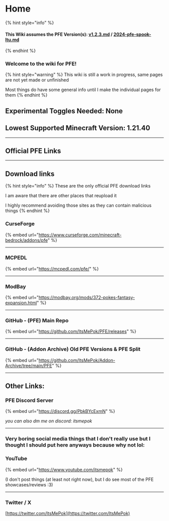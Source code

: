 # Home

{% hint style="info" %}
#### This Wiki assumes the PFE Version(s): [v1.2.3.md](changelog-history/full-releases/v1.2.3.md "mention") / [2024-pfe-spook-ltu.md](changelog-history/holiday-and-event-updates/2024-pfe-spook-ltu.md "mention")
{% endhint %}

### Welcome to the wiki for PFE!

{% hint style="warning" %}
This wiki is still a work in progress, same pages are not yet made or unfinished



Most things do have some general info until I make the individual pages for them
{% endhint %}

## Experimental Toggles Needed: None

## Lowest Supported Minecraft Version: 1.21.40

***



## Official PFE Links

***

## Download links

{% hint style="info" %}
These are the only official PFE download links

I am aware that there are other places that reupload it

I highly recommend avoiding those sites as they can contain malicious things
{% endhint %}

### CurseForge

{% embed url="https://www.curseforge.com/minecraft-bedrock/addons/pfe" %}

***

### MCPEDL

{% embed url="https://mcpedl.com/pfe/" %}

***

### ModBay

{% embed url="https://modbay.org/mods/372-pokes-fantasy-expansion.html" %}

***

### **GitHub - (PFE) Main Repo**

{% embed url="https://github.com/ItsMePok/PFE/releases" %}

***

### GitHub - (Addon Archive) Old PFE Versions & PFE Split

{% embed url="https://github.com/ItsMePok/Addon-Archive/tree/main/PFE" %}

***

## Other Links:



### PFE Discord Server

{% embed url="https://discord.gg/PbkBYcExmN" %}

_you can also dm me on discord: itsmepok_

***

### Very boring social media things that I don't really use but I thought I should put here anyways because why not lol:

### YouTube

{% embed url="https://www.youtube.com/itsmepok" %}

(I don't post things (at least not right now), but I do see most of the PFE showcases/reviews :3)

***

### Twitter / X

[https://twitter.com/ItsMePok](https://twitter.com/ItsMePok)
